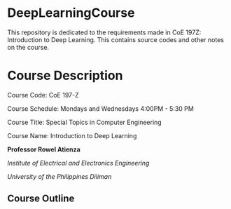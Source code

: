 # DeepLearningCourse
This repository is dedicated to the requirements made in CoE 197Z: Introduction to Deep Learning. This contains source codes and other notes on the course. 

# Course Description
Course Code: CoE 197-Z

Course Schedule: Mondays and Wednesdays 4:00PM - 5:30 PM

Course Title: Special Topics in Computer Engineering

Course Name: Introduction to Deep Learning

**Professor Rowel Atienza**

_Institute of Electrical and Electronics Engineering_

_University of the Philippines Diliman_
## Course Outline
